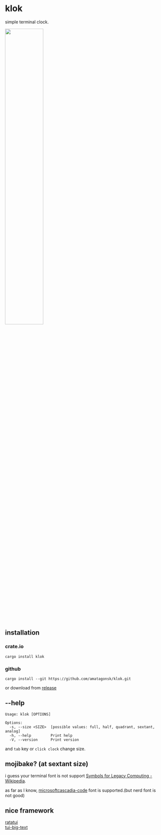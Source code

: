 # klok

simple terminal clock.

<img src="https://raw.githubusercontent.com/amatagonsk/klok/master/img/demo.avif" width="50%" />

## installation
### crate.io
```
cargo install klok
```

### github
```
cargo install --git https://github.com/amatagonsk/klok.git
```

or download from [release](https://github.com/amatagonsk/klok/releases)

## --help

```
Usage: klok [OPTIONS]

Options:
  -s, --size <SIZE>  [possible values: full, half, quadrant, sextant, analog]
  -h, --help         Print help
  -V, --version      Print version
```

and `tab` key or `click clock` change size.

## mojibake? (at sextant size)

i guess your terminal font is not support [Symbols for Legacy Computing - Wikipedia](https://en.wikipedia.org/wiki/Symbols_for_Legacy_Computing).

as far as I know, [microsoftcascadia-code](https://github.com/microsoft/cascadia-code) font is supported.(but nerd font is not good)

## nice framework

[ratatui](https://github.com/ratatui-org/ratatui)  
[tui-big-text](https://github.com/joshka/tui-big-text)  
